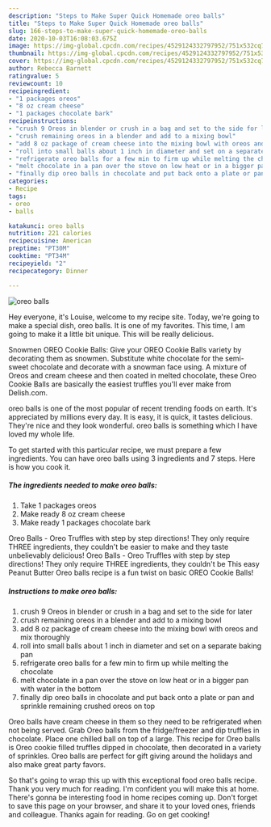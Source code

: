 ```yaml
---
description: "Steps to Make Super Quick Homemade oreo balls"
title: "Steps to Make Super Quick Homemade oreo balls"
slug: 166-steps-to-make-super-quick-homemade-oreo-balls
date: 2020-10-03T16:08:03.675Z
image: https://img-global.cpcdn.com/recipes/4529124332797952/751x532cq70/oreo-balls-recipe-main-photo.jpg
thumbnail: https://img-global.cpcdn.com/recipes/4529124332797952/751x532cq70/oreo-balls-recipe-main-photo.jpg
cover: https://img-global.cpcdn.com/recipes/4529124332797952/751x532cq70/oreo-balls-recipe-main-photo.jpg
author: Rebecca Barnett
ratingvalue: 5
reviewcount: 10
recipeingredient:
- "1 packages oreos"
- "8 oz cream cheese"
- "1 packages chocolate bark"
recipeinstructions:
- "crush 9 Oreos in blender or crush in a bag and set to the side for later"
- "crush remaining oreos in a blender and add to a mixing bowl"
- "add 8 oz package of cream cheese into the mixing bowl with oreos and mix thoroughly"
- "roll into small balls about 1 inch in diameter and set on a separate baking pan"
- "refrigerate oreo balls for a few min to firm up while melting the chocolate"
- "melt chocolate in a pan over the stove on low heat or in a bigger pan with water in the bottom"
- "finally dip oreo balls in chocolate and put back onto a plate or pan and sprinkle remaining crushed oreos on top"
categories:
- Recipe
tags:
- oreo
- balls

katakunci: oreo balls 
nutrition: 221 calories
recipecuisine: American
preptime: "PT30M"
cooktime: "PT34M"
recipeyield: "2"
recipecategory: Dinner

---
```



![oreo balls](https://img-global.cpcdn.com/recipes/4529124332797952/751x532cq70/oreo-balls-recipe-main-photo.jpg)

Hey everyone, it's Louise, welcome to my recipe site. Today, we're going to make a special dish, oreo balls. It is one of my favorites. This time, I am going to make it a little bit unique. This will be really delicious.

Snowmen OREO Cookie Balls: Give your OREO Cookie Balls variety by decorating them as snowmen. Substitute white chocolate for the semi-sweet chocolate and decorate with a snowman face using. A mixture of Oreos and cream cheese and then coated in melted chocolate, these Oreo Cookie Balls are basically the easiest truffles you&#39;ll ever make from Delish.com.

oreo balls is one of the most popular of recent trending foods on earth. It's appreciated by millions every day. It is easy, it is quick, it tastes delicious. They're nice and they look wonderful. oreo balls is something which I have loved my whole life.


To get started with this particular recipe, we must prepare a few ingredients. You can have oreo balls using 3 ingredients and 7 steps. Here is how you cook it.

<!--inarticleads1-->

##### The ingredients needed to make oreo balls:

1. Take 1 packages oreos
1. Make ready 8 oz cream cheese
1. Make ready 1 packages chocolate bark


Oreo Balls - Oreo Truffles with step by step directions! They only require THREE ingredients, they couldn&#39;t be easier to make and they taste unbelievably delicious! Oreo Balls - Oreo Truffles with step by step directions! They only require THREE ingredients, they couldn&#39;t be This easy Peanut Butter Oreo balls recipe is a fun twist on basic OREO Cookie Balls! 

<!--inarticleads2-->

##### Instructions to make oreo balls:

1. crush 9 Oreos in blender or crush in a bag and set to the side for later
1. crush remaining oreos in a blender and add to a mixing bowl
1. add 8 oz package of cream cheese into the mixing bowl with oreos and mix thoroughly
1. roll into small balls about 1 inch in diameter and set on a separate baking pan
1. refrigerate oreo balls for a few min to firm up while melting the chocolate
1. melt chocolate in a pan over the stove on low heat or in a bigger pan with water in the bottom
1. finally dip oreo balls in chocolate and put back onto a plate or pan and sprinkle remaining crushed oreos on top


Oreo balls have cream cheese in them so they need to be refrigerated when not being served. Grab Oreo balls from the fridge/freezer and dip truffles in chocolate. Place one chilled ball on top of a large. This recipe for Oreo balls is Oreo cookie filled truffles dipped in chocolate, then decorated in a variety of sprinkles. Oreo balls are perfect for gift giving around the holidays and also make great party favors. 

So that's going to wrap this up with this exceptional food oreo balls recipe. Thank you very much for reading. I'm confident you will make this at home. There's gonna be interesting food in home recipes coming up. Don't forget to save this page on your browser, and share it to your loved ones, friends and colleague. Thanks again for reading. Go on get cooking!
